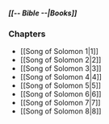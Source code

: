 ##### *[[-- Bible --|Books]]*

### Chapters
- [[Song of Solomon 1|1]]
- [[Song of Solomon 2|2]]
- [[Song of Solomon 3|3]]
- [[Song of Solomon 4|4]]
- [[Song of Solomon 5|5]]
- [[Song of Solomon 6|6]]
- [[Song of Solomon 7|7]]
- [[Song of Solomon 8|8]]
